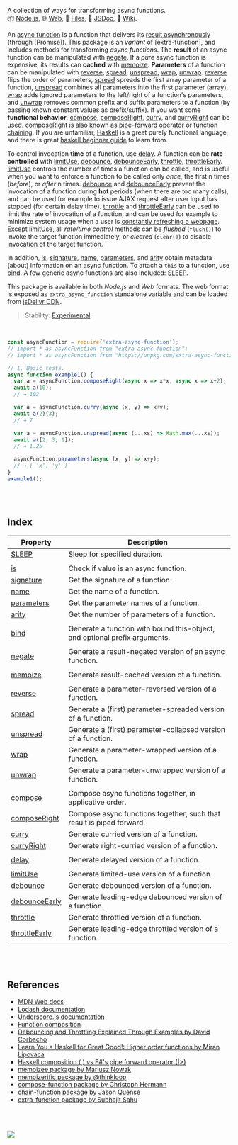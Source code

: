 A collection of ways for transforming async functions.<br>
📦 [Node.js](https://www.npmjs.com/package/extra-async-function),
🌐 [Web](https://www.npmjs.com/package/extra-async-function.web),
📜 [Files](https://unpkg.com/extra-async-function/),
📰 [JSDoc](https://nodef.github.io/extra-async-function/),
📘 [Wiki](https://github.com/nodef/extra-async-function/wiki/).

An [async function] is a function that delivers its [result asynchronously]
(through [Promise]). This package is an *variant* of [extra-function], and
includes methods for transforming *async functions*. The **result** of an async
function can be manipulated with [negate]. If a *pure* async function is
expensive, its results can **cached** with [memoize]. **Parameters** of a
function can be manipulated with [reverse], [spread], [unspread], [wrap],
[unwrap]. [reverse] flips the order of parameters, [spread] spreads the first
array parameter of a function, [unspread] combines all parameters into the first
parameter (array), [wrap] adds ignored parameters to the left/right of a
function's parameters, and [unwrap] removes common prefix and suffix parameters
to a function (by passing known constant values as prefix/suffix). If you want
some **functional behavior**, [compose], [composeRight], [curry], and
[curryRight] can be used. [composeRight] is also known as [pipe-forward
operator] or [function chaining]. If you are unfamiliar, [Haskell] is a great
purely functional language, and there is great [haskell beginner guide] to learn
from.

To control invocation **time** of a function, use [delay]. A function can be
**rate controlled** with [limitUse], [debounce], [debounceEarly], [throttle],
[throttleEarly]. [limitUse] controls the number of times a function can be
called, and is useful when you want to enforce a function to be called only
*once*, the first n times (*before*), or *after* n times. [debounce] and
[debounceEarly] prevent the invocation of a function during **hot** periods
(when there are too many calls), and can be used for example to issue AJAX
request after user input has stopped (for certain delay time). [throttle] and
[throttleEarly] can be used to limit the rate of invocation of a function, and
can be used for example to minimize system usage when a user is [constantly
refreshing a webpage]. Except [limitUse], all *rate/time control* methods can be
*flushed* (`flush()`) to invoke the target function immediately, or *cleared*
(`clear()`) to disable invocation of the target function.

In addition, [is], [signature], [name], [parameters], and [arity] obtain
metadata (about) information on an async function. To attach a `this` to a
function, use [bind]. A few generic async functions are also included: [SLEEP].

This package is available in both *Node.js* and *Web* formats. The web format is
exposed as `extra_async_function` standalone variable and can be loaded from
[jsDelivr CDN].

[async function]: https://developer.mozilla.org/en-US/docs/Web/JavaScript/Reference/Statements/async_function
[result asynchronously]: https://exploringjs.com/impatient-js/ch_async-functions.html#async-constructs
[pipe-forward operator]: https://stackoverflow.com/questions/1457140/haskell-composition-vs-fs-pipe-forward-operator
[function chaining]: https://www.npmjs.com/package/chain-function
[Haskell]: https://www.haskell.org
[haskell beginner guide]: http://learnyouahaskell.com
[constantly refreshing a webpage]: https://tenor.com/view/social-network-mark-zuckerberg-refresh-movie-jesse-eisenberg-gif-12095762
[jsDelivr CDN]: https://cdn.jsdelivr.net/npm/extra-async-function.web/index.js

> Stability: [Experimental](https://www.youtube.com/watch?v=L1j93RnIxEo).

<br>


```javascript
const asyncFunction = require('extra-async-function');
// import * as asyncFunction from "extra-async-function";
// import * as asyncFunction from "https://unpkg.com/extra-async-function/index.mjs"; (deno)

// 1. Basic tests.
async function example1() {
  var a = asyncFunction.composeRight(async x => x*x, async x => x+2);
  await a(10);
  // → 102

  var a = asyncFunction.curry(async (x, y) => x+y);
  await a(2)(3);
  // → 7

  var a = asyncFunction.unspread(async (...xs) => Math.max(...xs));
  await a([2, 3, 1]);
  // → 1.25

  asyncFunction.parameters(async (x, y) => x+y);
  // → [ 'x', 'y' ]
}
example1();
```

<br>
<br>


## Index

| Property | Description |
|  ----  |  ----  |
| [SLEEP] | Sleep for specified duration. |
|  |  |
| [is] | Check if value is an async function. |
| [signature] | Get the signature of a function. |
| [name] | Get the name of a function. |
| [parameters] | Get the parameter names of a function. |
| [arity] | Get the number of parameters of a function. |
|  |  |
| [bind] | Generate a function with bound this-object, and optional prefix arguments. |
|  |  |
| [negate] | Generate a result-negated version of an async function. |
|  |  |
| [memoize] | Generate result-cached version of a function. |
|  |  |
| [reverse] | Generate a parameter-reversed version of a function. |
| [spread] | Generate a (first) parameter-spreaded version of a function. |
| [unspread] | Generate a (first) parameter-collapsed version of a function. |
| [wrap] | Generate a parameter-wrapped version of a function. |
| [unwrap] | Generate a parameter-unwrapped version of a function. |
|  |  |
| [compose] | Compose async functions together, in applicative order. |
| [composeRight] | Compose async functions together, such that result is piped forward. |
| [curry] | Generate curried version of a function. |
| [curryRight] | Generate right-curried version of a function. |
|  |  |
| [delay] | Generate delayed version of a function. |
|  |  |
| [limitUse] | Generate limited-use version of a function. |
| [debounce] | Generate debounced version of a function. |
| [debounceEarly] | Generate leading-edge debounced version of a function. |
| [throttle] | Generate throttled version of a function. |
| [throttleEarly] | Generate leading-edge throttled version of a function. |

<br>
<br>


## References

- [MDN Web docs](https://developer.mozilla.org/en-US/docs/Web/JavaScript/Reference)
- [Lodash documentation](https://lodash.com/docs/4.17.15)
- [Underscore.js documentation](https://underscorejs.org/)
- [Function composition](https://en.wikipedia.org/wiki/Function_composition)
- [Debouncing and Throttling Explained Through Examples by David Corbacho](https://css-tricks.com/debouncing-throttling-explained-examples/)
- [Learn You a Haskell for Great Good!: Higher order functions by Miran Lipovaca](http://learnyouahaskell.com/higher-order-functions)
- [Haskell composition (.) vs F#'s pipe forward operator (|>)](https://stackoverflow.com/questions/1457140/haskell-composition-vs-fs-pipe-forward-operator)
- [memoizee package by Mariusz Nowak](https://www.npmjs.com/package/memoizee)
- [memoizerific package by @thinkloop](https://www.npmjs.com/package/memoizerific)
- [compose-function package by Christoph Hermann](https://www.npmjs.com/package/compose-function)
- [chain-function package by Jason Quense](https://www.npmjs.com/package/chain-function)
- [extra-function package by Subhajit Sahu](https://www.npmjs.com/package/extra-function)

<br>
<br>


[![](https://img.youtube.com/vi/vzfy4EKwG_Y/maxresdefault.jpg)](https://www.youtube.com/watch?v=vzfy4EKwG_Y)<br>


[SLEEP]: https://nodef.github.io/extra-async-function/modules.html#SLEEP
[is]: https://nodef.github.io/extra-async-function/modules.html#is
[signature]: https://nodef.github.io/extra-async-function/modules.html#signature
[name]: https://nodef.github.io/extra-async-function/modules.html#name
[parameters]: https://nodef.github.io/extra-async-function/modules.html#parameters
[arity]: https://nodef.github.io/extra-async-function/modules.html#arity
[bind]: https://nodef.github.io/extra-async-function/modules.html#bind
[negate]: https://nodef.github.io/extra-async-function/modules.html#negate
[memoize]: https://nodef.github.io/extra-async-function/modules.html#memoize
[reverse]: https://nodef.github.io/extra-async-function/modules.html#reverse
[spread]: https://nodef.github.io/extra-async-function/modules.html#spread
[unspread]: https://nodef.github.io/extra-async-function/modules.html#unspread
[wrap]: https://nodef.github.io/extra-async-function/modules.html#wrap
[unwrap]: https://nodef.github.io/extra-async-function/modules.html#unwrap
[compose]: https://nodef.github.io/extra-async-function/modules.html#compose
[composeRight]: https://nodef.github.io/extra-async-function/modules.html#composeRight
[curry]: https://nodef.github.io/extra-async-function/modules.html#curry
[curryRight]: https://nodef.github.io/extra-async-function/modules.html#curryRight
[delay]: https://nodef.github.io/extra-async-function/modules.html#delay
[limitUse]: https://nodef.github.io/extra-async-function/modules.html#limitUse
[debounce]: https://nodef.github.io/extra-async-function/modules.html#debounce
[debounceEarly]: https://nodef.github.io/extra-async-function/modules.html#debounceEarly
[throttle]: https://nodef.github.io/extra-async-function/modules.html#throttle
[throttleEarly]: https://nodef.github.io/extra-async-function/modules.html#throttleEarly
